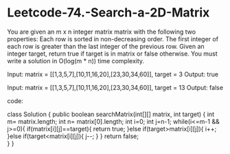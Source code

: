 # Leetcode-74.-Search-a-2D-Matrix
You are given an m x n integer matrix matrix with the following two properties:  Each row is sorted in non-decreasing order. The first integer of each row is greater than the last integer of the previous row. Given an integer target, return true if target is in matrix or false otherwise.  You must write a solution in O(log(m * n)) time complexity.

Input: matrix = [[1,3,5,7],[10,11,16,20],[23,30,34,60]], target = 3
Output: true

Input: matrix = [[1,3,5,7],[10,11,16,20],[23,30,34,60]], target = 13
Output: false



code:

class Solution {
    public boolean searchMatrix(int[][] matrix, int target) {
        int m= matrix.length;
        int n= matrix[0].length;
        int i=0;
        int j=n-1;
        while(i<=m-1 && j>=0){
            if(matrix[i][j]==target){
                return true;
            }else if(target>matrix[i][j]){
                i++;
            }else if(target<matrix[i][j]){
                j--;
            }
        }
       return false;     
    }
}
